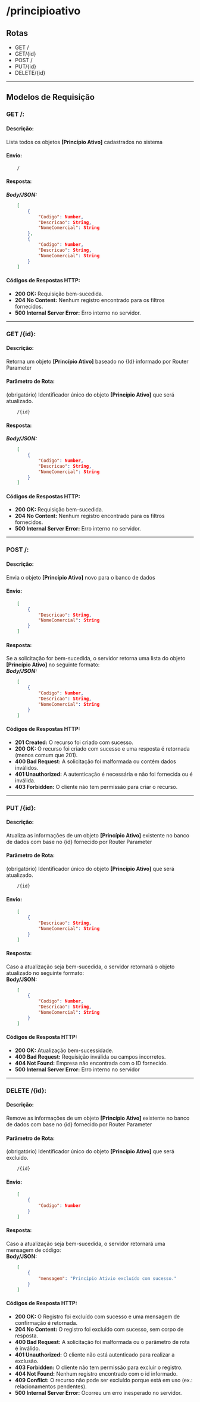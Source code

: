 # /principioativo

## Rotas
- GET /
- GET/{id}
- POST /
- PUT/{id}
- DELETE/{id}

---

## Modelos de Requisição
### GET /:
#### Descrição: 
Lista todos os objetos **[Princípio Ativo]** cadastrados no sistema
#### Envio:

```text
    /
```

#### Resposta:
***Body/JSON:***
```json
    [
        {
            "Codigo": Number,
            "Descricao": String,
            "NomeComercial": String
        },
        {
            "Codigo": Number,
            "Descricao": String,
            "NomeComercial": String
        }
    ]
```

#### Códigos de Respostas HTTP:
* **200 OK:** Requisição bem-sucedida.
* **204 No Content:** Nenhum registro encontrado para os filtros fornecidos.
* **500 Internal Server Error:** Erro interno no servidor.

---

### GET /{id}:
#### Descrição: 
Retorna um objeto **[Princípio Ativo]** baseado no {Id} informado por Router Parameter

#### Parâmetro de Rota: 
(obrigatório) Identificador único do objeto **[Princípio Ativo]** que será atualizado.
```text
    /{id}
```

#### Resposta:
***Body/JSON:***
```json
    [
        {
            "Codigo": Number,
            "Descricao": String,
            "NomeComercial": String
        }
    ]
```

#### Códigos de Respostas HTTP:
* **200 OK:** Requisição bem-sucedida.
* **204 No Content:** Nenhum registro encontrado para os filtros fornecidos.
* **500 Internal Server Error:** Erro interno no servidor.

---

### POST /: 
#### Descrição: 
Envia o objeto **[Princípio Ativo]** novo para o banco de dados
#### Envio:

```json
    [
        {
            "Descricao": String,
            "NomeComercial": String
        }
    ]
```

#### Resposta:
Se a solicitação for bem-sucedida, o servidor retorna uma lista do objeto **[Princípio Ativo]** no seguinte formato:  
***Body/JSON:***
```json
    [
        {
            "Codigo": Number,
            "Descricao": String,
            "NomeComercial": String
        }
    ]
```

#### Códigos de Respostas HTTP:
* **201 Created:** O recurso foi criado com sucesso.
* **200 OK:** O recurso foi criado com sucesso e uma resposta é retornada (menos comum que 201).
* **400 Bad Request:** A solicitação foi malformada ou contém dados inválidos.
* **401 Unauthorized:** A autenticação é necessária e não foi fornecida ou é inválida.
* **403 Forbidden:** O cliente não tem permissão para criar o recurso.

---

### PUT /{id}:
#### Descrição: 
Atualiza as informações de um objeto **[Princípio Ativo]** existente no banco de dados com base no {id} fornecido por Router Parameter

#### Parâmetro de Rota: 
(obrigatório) Identificador único do objeto **[Princípio Ativo]** que será atualizado.
```text
    /{id}
```

#### Envio:
```json
    [
        {
            "Descricao": String,
            "NomeComercial": String
        }
    ]
```

#### Resposta:
Caso a atualização seja bem-sucedida, o servidor retornará o objeto atualizado no seguinte formato:  
**Body/JSON:**
```json
    [
        {
            "Codigo": Number,
            "Descricao": String,
            "NomeComercial": String
        }
    ]
```

#### Códigos de Resposta HTTP:
* **200 OK:** Atualização bem-sucessidade.
* **400 Bad Request:** Requisição inválida ou campos incorretos.
* **404 Not Found:** Empresa não encontrada com o ID fornecido.
* **500 Internal Server Error:** Erro interno no servidor

---

### DELETE /{id}:
#### Descrição: 
Remove as informações de um objeto **[Princípio Ativo]** existente no banco de dados com base no {id} fornecido por Router Parameter

#### Parâmetro de Rota: 
(obrigatório) Identificador único do objeto **[Princípio Ativo]** que será excluído.
```text
    /{id}
```

#### Envio:
```json
    [
        {
            "Codigo": Number
        }
    ]
```

#### Resposta:
Caso a atualização seja bem-sucedida, o servidor retornará uma mensagem de código:  
**Body/JSON:**
```json
    [
        {
            "mensagem": "Princípio Ativio excluído com sucesso."
        }
    ]
```

#### Códigos de Resposta HTTP:
* **200 OK:** O Registro foi excluído com sucesso e uma mensagem de confirmação é retornada.
* **204 No Content:** O registro foi excluído com sucesso, sem corpo de resposta.
* **400 Bad Request:** A solicitação foi malformada ou o parâmetro de rota é inválido.
* **401 Unauthorized:** O cliente não está autenticado para realizar a exclusão.
* **403 Forbidden:** O cliente não tem permissão para excluir o registro.
* **404 Not Found:** Nenhum registro encontrado com o id informado.
* **409 Conflict:** O recurso não pode ser excluído porque está em uso (ex.: relacionamentos pendentes).
* **500 Internal Server Error:** Ocorreu um erro inesperado no servidor.
